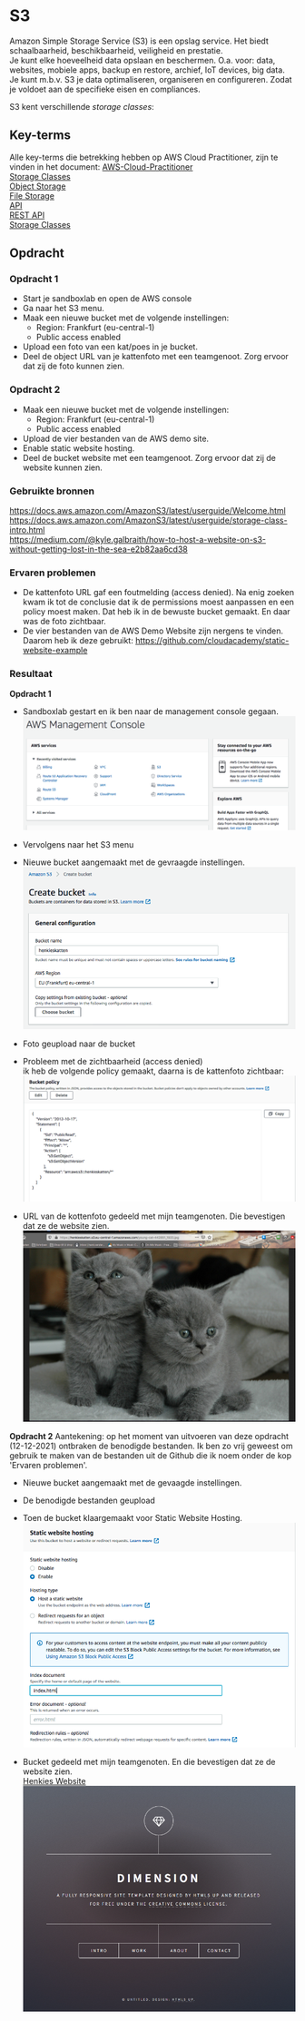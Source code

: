 # S3
Amazon Simple Storage Service (S3) is een opslag service. Het biedt schaalbaarheid, beschikbaarheid, veiligheid en prestatie.  
Je kunt elke hoeveelheid data opslaan en beschermen. O.a. voor: data, websites, mobiele apps, backup en restore, archief, IoT devices, big data.  
Je kunt m.b.v. S3 je data optimaliseren, organiseren en configureren. Zodat je voldoet aan de specifieke eisen en compliances.

S3 kent verschillende _storage classes_:  


## Key-terms
Alle key-terms die betrekking hebben op AWS Cloud Practitioner, zijn te vinden in het document: [AWS-Cloud-Practitioner](../beschrijvingen/aws-cloud-practitioner.md)  
[Storage Classes](../beschrijvingen/aws-cloud-practitioner.md#StorageClasses)  
[Object Storage](../beschrijvingen/aws-cloud-practitioner.md#ObjectStorage)  
[File Storage](../beschrijvingen/aws-cloud-practitioner.md#FileStorage)  
[API](../beschrijvingen/aws-cloud-practitioner.md#API)  
[REST API](../beschrijvingen/aws-cloud-practitioner.md#REST)  
[Storage Classes](../beschrijvingen/aws-cloud-practitioner.md#StorageClasses)  

## Opdracht
### Opdracht 1
- Start je sandboxlab en open de AWS console
- Ga naar het S3 menu.
- Maak een nieuwe bucket met de volgende instellingen:
    - Region: Frankfurt (eu-central-1)
    - Public access enabled
- Upload een foto van een kat/poes in je bucket.
- Deel de object URL van je kattenfoto met een teamgenoot. Zorg ervoor dat zij de foto kunnen zien.

### Opdracht 2
- Maak een nieuwe bucket met de volgende instellingen:
    - Region: Frankfurt (eu-central-1)
    - Public access enabled
- Upload de vier bestanden van de AWS demo site.
- Enable static website hosting.
- Deel de bucket website met een teamgenoot. Zorg ervoor dat zij de website kunnen zien.

### Gebruikte bronnen
https://docs.aws.amazon.com/AmazonS3/latest/userguide/Welcome.html  
https://docs.aws.amazon.com/AmazonS3/latest/userguide/storage-class-intro.html  
https://medium.com/@kyle.galbraith/how-to-host-a-website-on-s3-without-getting-lost-in-the-sea-e2b82aa6cd38  

### Ervaren problemen
- De kattenfoto URL gaf een foutmelding (access denied). Na enig zoeken kwam ik tot de conclusie dat ik de permissions moest aanpassen en een policy moest maken. Dat heb ik in de bewuste bucket gemaakt. En daar was de foto zichtbaar.  
- De vier bestanden van de AWS Demo Website zijn nergens te vinden.
Daarom heb ik deze gebruikt: https://github.com/cloudacademy/static-website-example


### Resultaat
**Opdracht 1**  
- Sandboxlab gestart en ik ben naar de management console gegaan.  
![console](../00_includes/AWS-05a.png)  

- Vervolgens naar het S3 menu   

- Nieuwe bucket aangemaakt met de gevraagde instellingen.  
![bucket](../00_includes/AWS-05b.png)  

- Foto geupload naar de bucket  
- Probleem met de zichtbaarheid (access denied)  
ik heb de volgende policy gemaakt, daarna is de kattenfoto zichtbaar:  
![policy](../00_includes/AWS-05d.png)  

- URL van de kottenfoto gedeeld met mijn teamgenoten. Die bevestigen dat ze de website zien.  
![katten](../00_includes/AWS-05c.png)  

**Opdracht 2**
Aantekening: op het moment van uitvoeren van deze opdracht (12-12-2021) ontbraken de benodigde bestanden. Ik ben zo vrij geweest om gebruik te maken van de bestanden uit de Github die ik noem onder de kop 'Ervaren problemen'.  

- Nieuwe bucket aangemaakt met de gevaagde instellingen.  
- De benodigde bestanden geupload  
- Toen de bucket klaargemaakt voor Static Website Hosting.
![static](../00_includes/AWS-05e.png)  

- Bucket gedeeld met mijn teamgenoten. En die bevestigen dat ze de website zien.  
[Henkies Website](https://henkieswebsite.s3.eu-central-1.amazonaws.com/index.html)  
![henkieswebsite](../00_includes/AWS-05f.png)  